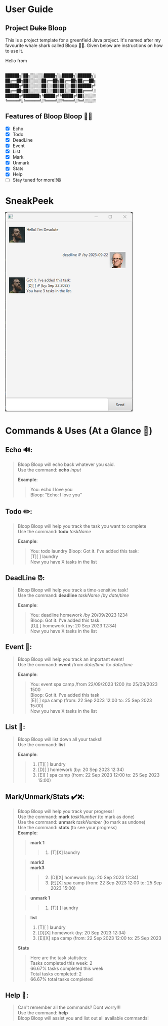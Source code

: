 # User Guide

## Project ~~Duke~~ Bloop
This is a project template for a greenfield Java project.
It's named after my favourite whale shark called Bloop 🐳😄.
Given below are instructions on how to use it.

Hello from
```

██████╗░██╗░░░░░░█████╗░░█████╗░██████╗░
██╔══██╗██║░░░░░██╔══██╗██╔══██╗██╔══██╗
██████╦╝██║░░░░░██║░░██║██║░░██║██████╔╝
██╔══██╗██║░░░░░██║░░██║██║░░██║██╔═══╝░
██████╦╝███████╗╚█████╔╝╚█████╔╝██║░░░░░
╚═════╝░╚══════╝░╚════╝░░╚════╝░╚═╝░░░░░
```

## Features of Bloop Bloop 🐳🐳
- [x] Echo
- [x] Todo
- [x] DeadLine
- [x] Event
- [x] List
- [x] Mark
- [x] Unmark
- [x] Stats
- [x] Help
- [ ] Stay tuned for more!!😄

# SneakPeek
![alt text](Ui.png)

# Commands & Uses (At a Glance 👀)

## Echo 🔊:
> Bloop Bloop will echo back whatever you said.<br>
> Use the command: **echo** _input_
>
> **Example**:
>> You: echo I love you <br>
>> Bloop: "Echo: I love you"


## Todo ✏️:
> Bloop Bloop will help you track the task you want to complete <br>
> Use the command: **todo** _taskName_
>
> **Example**:
>> You: todo laundry
>> Bloop: Got it. I've added this task: <br>
>>        [T][ ] laundry <br>
>>        Now you have X tasks in the list


## DeadLine ⏰:
> Bloop Bloop will help you track a time-sensitive task! <br>
> Use the command: **deadline** _taskName_ /by _date/time_ <br>
>
> **Example**:
>> You: deadline homework /by 20/09/2023 1234 <br>
>> Bloop: Got it. I've added this task: <br>
>>        [D][ ] homework (by: 20 Sep 2023 12:34) <br>
>>        Now you have X tasks in the list <br>


## Event 📅:
> Bloop Bloop will help you track an important event! <br>
> Use the command: **event** /from _date/time_ /to _date/time_<br>
> 
> **Example**:
>> You: event spa camp /from 22/09/2023 1200 /to 25/09/2023 1500<br>
>> Bloop: Got it. I've added this task<br>
>>        [E][ ] spa camp (from: 22 Sep 2023 12:00 to: 25 Sep 2023 15:00)<br>
>>        Now you have X tasks in the list


## List 📝:
> Bloop Bloop will list down all your tasks!!<br>
> Use the command: **list**<br>
> 
> **Example**:
>> 1. [T][ ] laundry<br>
>> 2. [D][ ] homework (by: 20 Sep 2023 12:34)<br>
>> 3. [E][ ] spa camp (from: 22 Sep 2023 12:00 to: 25 Sep 2023 15:00)


## Mark/Unmark/Stats ✔️❌:
> Bloop Bloop will help you track your progress! <br>
> Use the command: **mark** _taskNumber_ (to mark as done)<br>
> Use the command: **unmark** _taskNumber_ (to mark as undone)<br>
> Use the command: **stats** (to see your progress)<br>
> **Example**:
>>**mark 1**
>>> 1. [T][X] laundry<br>
>
>> **mark2** <br>
>> **mark3** 
>>> 2. [D][X] homework (by: 20 Sep 2023 12:34)<br>
>>> 3. [E][X] spa camp (from: 22 Sep 2023 12:00 to: 25 Sep 2023 15:00)
>
>> **unmark 1**
>>> 1. [T][ ] laundry<br>
>
>> **list** <br> 
>> 1. [T][ ] laundry<br>
>> 2. [D][X] homework (by: 20 Sep 2023 12:34)<br>
>> 3. [E][X] spa camp (from: 22 Sep 2023 12:00 to: 25 Sep 2023
>
> **Stats**
>> Here are the task statistics: <br>
>> Tasks completed this week: 2<br>
>> 66.67% tasks completed this week<br>
>> Total tasks completed: 2<br>
>> 66.67% total tasks completed

## Help 💁:
> Can't remember all the commands? 
> Dont worry!!! <br>
> Use the command: **help** <br>
> Bloop Bloop will assist you and list out all available commands!
